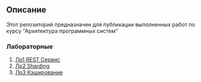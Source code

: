 ## Описание
Этот репозиторий предназначен для публикации выполненных работ по курсу "Архитектура программных систем"

### Лабораторные
1. [Лр1 REST Сервис](https://github.com/nikitvs/2022-MAI-Architecture-N-Sergeev/blob/main/lr1)
2. [Лр2 Sharding](https://github.com/nikitvs/2022-MAI-Architecture-N-Sergeev/blob/main/lr2)
3. [Лр3 Кэширование](https://github.com/nikitvs/2022-MAI-Architecture-N-Sergeev/blob/main/lr3)